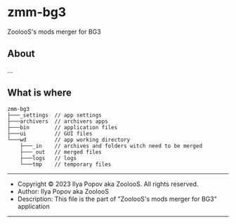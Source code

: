 # zmm-bg3

ZoolooS's mods merger for BG3

## About

...

## What is where

```console output
zmm-bg3
├───_settings  // app settings
├───archivers  // archivers apps
├───bin        // application files
├───ui         // GUI files
└───wd         // app working directory
    ├───_in    // archives and folders witch need to be merged
    ├───_out   // merged files
    ├───logs   // logs
    └───tmp    // temporary files
```

---

- Copyright © 2023 Ilya Popov aka ZoolooS. All rights reserved.
- Author: Ilya Popov aka ZoolooS
- Description: This file is the part of "ZoolooS's mods merger for BG3" application

---
